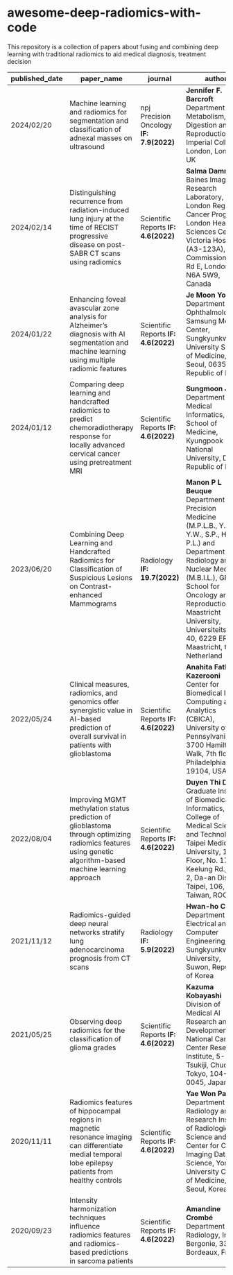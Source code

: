 # awesome-deep-radiomics-with-code
This repository is a collection of papers about fusing and combining deep learning with traditional radiomics to aid medical diagnosis, treatment decision

| published_date | paper_name | journal| author | paper | code |
| --- | --- | --- | --- | --- | --- |
| 2024/02/20 | Machine learning and radiomics for segmentation and classification of adnexal masses on ultrasound  | npj Precision Oncology **IF: 7.9(2022)** | **Jennifer F. Barcroft** <br>Department of Metabolism, Digestion and Reproduction, Imperial College London, London, UK | [Link](https://www.nature.com/articles/s41698-024-00527-8.pdf) | [Link](https://github.com/Cancer-Imaging-Group/adnexal-mass-classifier) |
| 2024/02/14 | Distinguishing recurrence from radiation-induced lung injury at the time of RECIST progressive disease on post-SABR CT scans using radiomics  | Scientific Reports  **IF: 4.6(2022)** | **Salma Dammak** <br>Baines Imaging Research Laboratory, London Regional Cancer Program, London Health Sciences Centre, Victoria Hospital (A3-123A), 800 Commissioners Rd E, London, ON, N6A 5W9, Canada | [Link](https://www.nature.com/articles/s41598-024-52828-4.pdf) | [Link](https://github.com/SalmaDammak/PostSABRRecurrenceOnRECIST) |
| 2024/01/22 | Enhancing foveal avascular zone analysis for Alzheimer’s diagnosis with AI segmentation and machine learning using multiple radiomic features  | Scientific Reports  **IF: 4.6(2022)** | **Je Moon Yoon** <br>Department of Ophthalmology, Samsung Medical Center, Sungkyunkwan University School of Medicine, Seoul, 06351, Republic of Korea | [Link](https://www.nature.com/articles/s41598-024-51612-8.pdf) | [Link](https://github.com/kskim-phd/Hybrid-FAZ) |
| 2024/01/12 | Comparing deep learning and handcrafted radiomics to predict chemoradiotherapy response for locally advanced cervical cancer using pretreatment MRI  | Scientific Reports  **IF: 4.6(2022)** | **Sungmoon Jeong** <br>Department of Medical Informatics, School of Medicine, Kyungpook National University, Daegu, Republic of Korea | [Link](https://www.nature.com/articles/s41598-024-51742-z#data-availability) | [Link](https://github.com/youhs4554/radiomics_CRT) |
| 2023/06/20 | Combining Deep Learning and Handcrafted Radiomics for Classification of Suspicious Lesions on Contrast-enhanced Mammograms  | Radiology **IF: 19.7(2022)** | **Manon P L Beuque** <br>Department of Precision Medicine (M.P.L.B., Y.v.W., Y.W., S.P., H.C.W., P.L.) and Department of Radiology and Nuclear Medicine (M.B.I.L.), GROW School for Oncology and Reproduction, Maastricht University, Universiteitssingel 40, 6229 ER Maastricht, the Netherland | [Link](https://pubs.rsna.org/doi/10.1148/radiol.221843?url_ver=Z39.88-2003&rfr_id=ori:rid:crossref.org&rfr_dat=cr_pub%20%200pubmed) | [Link](https://github.com/Hwan-ho/RGDL) |
| 2022/05/24 | Clinical measures, radiomics, and genomics offer synergistic value in AI-based prediction of overall survival in patients with glioblastoma  | Scientific Reports  **IF: 4.6(2022)** | **Anahita Fathi Kazerooni** <br>Center for Biomedical Image Computing and Analytics (CBICA), University of Pennsylvania, 3700 Hamilton Walk, 7th floor, Philadelphia, PA, 19104, USA | [Link](https://www.nature.com/articles/s41598-022-12699-z.pdf) | [Link](https://github.com/pyushkevich/greedy) |
| 2022/08/04 | Improving MGMT methylation status prediction of glioblastoma through optimizing radiomics features using genetic algorithm-based machine learning approach  | Scientific Reports  **IF: 4.6(2022)** | **Duyen Thi Do** <br>Graduate Institute of Biomedical Informatics, College of Medical Science and Technology, Taipei Medical University, 15th Floor, No. 172-1, Keelung Rd., Sect. 2, Da-an District, Taipei, 106, Taiwan, ROC | [Link](https://www.nature.com/articles/s41598-022-17707-w) | [Link](https://github.com/thiduyendo/GA-ML) |
| 2021/11/12 | Radiomics-guided deep neural networks stratify lung adenocarcinoma prognosis from CT scans  | Radiology **IF: 5.9(2022)** | **Hwan-ho Cho** <br>Department of Electrical and Computer Engineering, Sungkyunkwan University, Suwon, Republic of Korea | [Link](https://www.nature.com/articles/s42003-021-02814-7.pdf) | [Link](https://github.com/Hwan-ho/RGDL) |
| 2021/05/25 | Observing deep radiomics for the classification of glioma grades  | Scientific Reports  **IF: 4.6(2022)** | **Kazuma Kobayashi** <br>Division of Medical AI Research and Development, National Cancer Center Research Institute, 5-1-1 Tsukiji, Chuo-ku, Tokyo, 104-0045, Japan | [Link](https://www.nature.com/articles/s41598-021-90555-2.pdf) | [Link](https://github.com/Kaz-K/deep-radiomics-glioma) |
| 2020/11/11 | Radiomics features of hippocampal regions in magnetic resonance imaging can differentiate medial temporal lobe epilepsy patients from healthy controls  | Scientific Reports  **IF: 4.6(2022)** | **Yae Won Park** <br>Department of Radiology and Research Institute of Radiological Science and Center for Clinical Imaging Data Science, Yonsei University College of Medicine, Seoul, Korea | [Link](https://www.nature.com/articles/s41598-020-76283-z.pdf) | [Link](https://github.com/ChoiDM/YBIGTA_AI_HeLP) |
| 2020/09/23 | Intensity harmonization techniques influence radiomics features and radiomics-based predictions in sarcoma patients  | Scientific Reports  **IF: 4.6(2022)** | **Amandine Crombé** <br>Department of Radiology, Institut Bergonie, 33000, Bordeaux, France | [Link](https://www.nature.com/articles/s41598-020-72535-0.pdf) | [Link](https://github.com/abdhigithub/hatch) |

